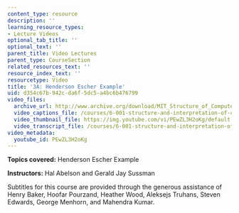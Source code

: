 ```yaml
---
content_type: resource
description: ''
learning_resource_types:
- Lecture Videos
optional_tab_title: ''
optional_text: ''
parent_title: Video Lectures
parent_type: CourseSection
related_resources_text: ''
resource_index_text: ''
resourcetype: Video
title: '3A: Henderson Escher Example'
uid: d354c67b-942c-da6f-5dc5-a4bc6b476799
video_files:
  archive_url: http://www.archive.org/download/MIT_Structure_of_Computer_Programs_1986/lec3a.mp4
  video_captions_file: /courses/6-001-structure-and-interpretation-of-computer-programs-spring-2005/9171ad8f150653fe9a1d42a93586459c_PEwZL3H2oKg.vtt
  video_thumbnail_file: https://img.youtube.com/vi/PEwZL3H2oKg/default.jpg
  video_transcript_file: /courses/6-001-structure-and-interpretation-of-computer-programs-spring-2005/453216e53b2225221a756bf42bfdcd3d_PEwZL3H2oKg.pdf
video_metadata:
  youtube_id: PEwZL3H2oKg
---
```


**Topics covered:** Henderson Escher Example

**Instructors:** Hal Abelson and Gerald Jay Sussman

Subtitles for this course are provided through the generous assistance of Henry Baker, Hoofar Pourzand, Heather Wood, Aleksejs Truhans, Steven Edwards, George Menhorn, and Mahendra Kumar.